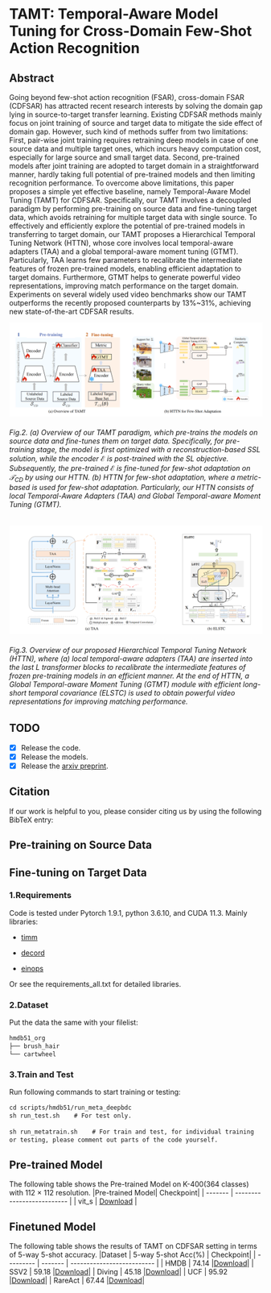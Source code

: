 # TAMT: Temporal-Aware Model Tuning for Cross-Domain Few-Shot Action Recognition
## Abstract
  Going beyond few-shot action recognition (FSAR), cross-domain FSAR (CDFSAR) has attracted recent research interests by solving the domain gap lying in source-to-target transfer learning. Existing CDFSAR methods mainly focus on joint training of source and target data to mitigate the side effect of domain gap. However, such kind of methods suffer from two limitations: First, pair-wise joint training requires retraining deep models in case of one source data and multiple target ones, which incurs heavy computation cost, especially for large source and small target data. Second, pre-trained models after joint training are adopted to target domain in a straightforward manner, hardly taking full potential of pre-trained models and then limiting recognition performance. To overcome above limitations, this paper proposes a simple yet effective baseline, namely Temporal-Aware Model Tuning (TAMT) for CDFSAR. Specifically, our TAMT involves a decoupled paradigm by performing pre-training on source data and fine-tuning target data, which avoids retraining for multiple target data with single source. To effectively and efficiently explore the potential of pre-trained models in transferring to target domain, our TAMT proposes a Hierarchical Temporal Tuning Network (HTTN), whose core involves local temporal-aware adapters (TAA) and a global temporal-aware moment tuning (GTMT). Particularly, TAA learns few parameters to recalibrate the intermediate features of frozen pre-trained models, enabling efficient adaptation to target domains. Furthermore, GTMT helps to generate powerful video representations, improving match performance on the target domain. Experiments on several widely used video benchmarks show our TAMT outperforms the recently proposed counterparts by 13\%~31\%, achieving new state-of-the-art CDFSAR results.
 
  ![image](https://github.com/TJU-YDragonW/TAMT/blob/main/pic/arc.jpg)
  ###### Fig.2. (a) Overview of our TAMT paradigm, which pre-trains the models on source data and fine-tunes them on target data. Specifically, for pre-training stage, the model is first optimized with a reconstruction-based SSL solution, while the encoder $\mathcal{E}$ is post-trained with the SL objective. Subsequently, the pre-trained $\mathcal{E}$ is fine-tuned for few-shot adaptation on $\mathcal{T}_{CD}$ by using our  HTTN. (b) HTTN for few-shot adaptation, where a metric-based is used for few-shot adaptation. Particularly, our HTTN consists of local Temporal-Aware Adapters (TAA) and Global Temporal-aware Moment Tuning (GTMT).

  ![image](https://github.com/TJU-YDragonW/TAMT/blob/main/pic/module.jpg)
  ###### Fig.3. Overview of our proposed Hierarchical Temporal Tuning Network (HTTN), where (a) local temporal-aware adapters (TAA) are inserted into the last $L$ transformer blocks to recalibrate the intermediate features of frozen pre-training models in an efficient manner. At the end of HTTN, a Global Temporal-aware Moment Tuning (GTMT) module with efficient long-short temporal covariance (ELSTC) is used to obtain powerful video representations for improving matching performance.


## TODO

- [x] Release the code.
- [x] Release the models.
- [x] Release the [arxiv preprint](https://arxiv.org/pdf/2411.19041).

## Citation
If our work is helpful to you, please consider citing us by using the following BibTeX entry:

## Pre-training on Source Data

## Fine-tuning on Target Data
### 1.Requirements
  Code is tested under Pytorch 1.9.1, python 3.6.10, and CUDA 11.3. Mainly libraries:
- [timm](https://github.com/rwightman/pytorch-image-models)

- [decord](https://github.com/dmlc/decord)

- [einops](https://github.com/arogozhnikov/einops)
  
Or see the requirements_all.txt for detailed libraries.

### 2.Dataset
  
  Put the data the same with your filelist:  
```
hmdb51_org
├── brush_hair
└── cartwheel
```
### 3.Train and Test
  Run following commands to start training or testing:

```
cd scripts/hmdb51/run_meta_deepbdc
sh run_test.sh    # For test only.

sh run_metatrain.sh    # For train and test, for individual training or testing, please comment out parts of the code yourself.
```

## Pre-trained Model
The following table shows the Pre-trained Model on K-400(364 classes) with 112 × 112 resolution.
|Pre-trained Model| Checkpoint|
| ------- | -------------------------- |
| vit_s | [Download](https://drive.google.com/file/d/1VZnFspeWyQqA1stHi68aBQWsJN4vzyJv/view?usp=sharing) |

## Finetuned Model
 The following table shows the results of TAMT on CDFSAR setting in terms of 5-way 5-shot accuracy.
|Dataset           | 5-way 5-shot Acc(%) | Checkpoint|
| --------- | ------- | -------------------------- |
| HMDB  | 74.14 |[Download](https://drive.google.com/drive/folders/1YbUrlzR94d7f4qd7FLYxNw1uO6Uer7cO?usp=sharing)|
| SSV2  | 59.18 |[Download](https://drive.google.com/drive/folders/1hvgnnAozAkYWinwOp39KKbtz1dT-lyYX?usp=sharing)|
| Diving | 45.18 |[Download](https://drive.google.com/drive/folders/18A7Rd9kmBArkxC3h_TLQEmgmlempGPx_?usp=sharing)|
| UCF  | 95.92 |[Download](https://drive.google.com/drive/folders/1mFnz41V0cljrrgWvQCiagX-VJovIpveB?usp=sharing)|
| RareAct   | 67.44 |[Download](https://drive.google.com/drive/folders/1iaklb-tr4-UqGUOEnW_CDizDW0CA5S-s?usp=sharing)|

